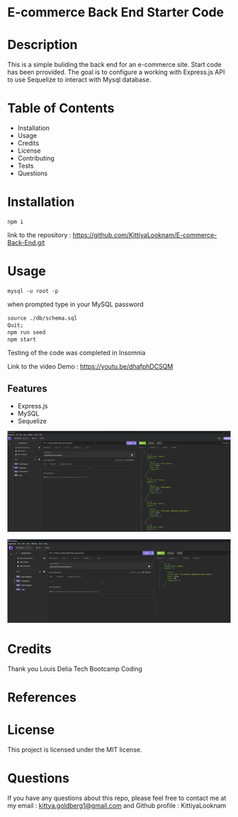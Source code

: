 # E-commerce Back End Starter Code


# Description 

This is a simple buliding the  back end for an e-commerce site. Start code has been prrovided. The goal is to configure a working with Express.js API to use Sequelize to interact with Mysql database.

# Table of Contents
- Installation
- Usage
- Credits
- License
- Contributing
- Tests
- Questions

#  Installation

```
npm i
```


link to the repository : https://github.com/KittiyaLooknam/E-commerce-Back-End.git

# Usage

```
mysql -u root -p 
```
when prompted type in your MySQL password
```
source ./db/schema.sql
Quit;
npm run seed
npm start
```

Testing of the code was completed in Insomnia


Link to the video Demo  : https://youtu.be/dhafphDCSQM


## Features
* Express.js
* MySQL
* Sequelize


![alt text](Assets/imgs/category.png)


![alt text](Assets/imgs/categoryid.png)



# Credits 
Thank you Louis Delia Tech Bootcamp Coding

# References 

# License
This project is licensed under the MIT license.

# Questions 
If you have any questions about this repo, please feel free to contact me at my email : kittya.goldberg1@gmail.com and Github profile : KittiyaLooknam


